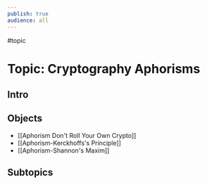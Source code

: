 ```yaml
---
publish: true
audience: all
---
```

#topic 
# Topic: Cryptography Aphorisms
## Intro 

## Objects
- [[Aphorism Don't Roll Your Own Crypto]]
- [[Aphorism-Kerckhoffs's Principle]]
- [[Aphorism-Shannon's Maxim]]

## Subtopics